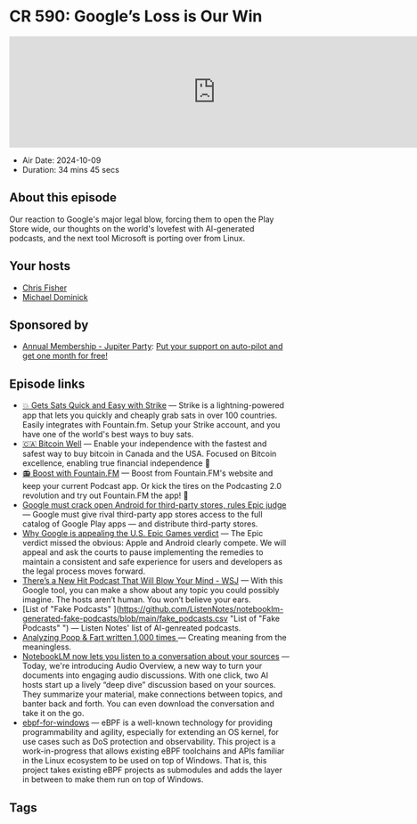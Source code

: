 # CR 590: Google’s Loss is Our Win

<iframe src="https://player.fireside.fm/v2/MLf2ZzhC+bCUbDzKi?theme=dark" width="740" height="200" frameborder="0" scrolling="no"></iframe>

* Air Date: 2024-10-09
* Duration: 34 mins 45 secs

## About this episode

Our reaction to Google's major legal blow, forcing them to open the Play Store wide, our thoughts on the world's lovefest with AI-generated podcasts, and the next tool Microsoft is porting over from Linux.

## Your hosts
* [Chris Fisher](https://coder.show/hosts/chrislas)
* [Michael Dominick](https://coder.show/hosts/michael)

## Sponsored by

  * [Annual Membership - Jupiter Party](https://jupitersignal.memberful.com/checkout?plan=117630): [Put your support on auto-pilot and get one month for free!](https://jupitersignal.memberful.com/checkout?plan=117630)



## Episode links

  * [💥 Gets Sats Quick and Easy with Strike](https://strike.me/ "💥 Gets Sats Quick and Easy with Strike") — Strike is a lightning-powered app that lets you quickly and cheaply grab sats in over 100 countries. Easily integrates with Fountain.fm. Setup your Strike account, and you have one of the world's best ways to buy sats.
  * [🇨🇦 Bitcoin Well](https://bitcoinwell.com/ "🇨🇦 Bitcoin Well") — Enable your independence with the fastest and safest way to buy bitcoin in Canada and the USA. Focused on Bitcoin excellence, enabling true financial independence 🥇
  * [📻 Boost with Fountain.FM](https://fountain.fm/ "📻 Boost with Fountain.FM") — Boost from Fountain.FM's website and keep your current Podcast app. Or kick the tires on the Podcasting 2.0 revolution and try out Fountain.FM the app! 🚀
  * [Google must crack open Android for third-party stores, rules Epic judge](https://www.theverge.com/policy/2024/10/7/24243316/epic-google-permanent-injunction-ruling-third-party-stores "Google must crack open Android for third-party stores, rules Epic judge") — Google must give rival third-party app stores access to the full catalog of Google Play apps — and distribute third-party stores.
  * [Why Google is appealing the U.S. Epic Games verdict](https://blog.google/outreach-initiatives/public-policy/epic-games-verdict-appeal/ "Why Google is appealing the U.S. Epic Games verdict") — The Epic verdict missed the obvious: Apple and Android clearly compete. We will appeal and ask the courts to pause implementing the remedies to maintain a consistent and safe experience for users and developers as the legal process moves forward. 
  * [There’s a New Hit Podcast That Will Blow Your Mind - WSJ](https://www.wsj.com/tech/ai/google-notebooklm-ai-podcast-deep-dive-audio-c30a06b3 "There’s a New Hit Podcast That Will Blow Your Mind - WSJ") — With this Google tool, you can make a show about any topic you could possibly imagine. The hosts aren’t human. You won’t believe your ears.
  * [List of "Fake Podcasts" ](https://github.com/ListenNotes/notebooklm-generated-fake-podcasts/blob/main/fake_podcasts.csv "List of "Fake Podcasts" ") — Listen Notes' list of AI-genreated podcasts.
  * [Analyzing Poop & Fart written 1,000 times ](https://www.reddit.com/r/notebooklm/comments/1fs9wlf/analyzing_poop_fart_written_1000_times_creating/ "Analyzing Poop & Fart written 1,000 times ") — Creating meaning from the meaningless.
  * [NotebookLM now lets you listen to a conversation about your sources](https://blog.google/technology/ai/notebooklm-audio-overviews/ "NotebookLM now lets you listen to a conversation about your sources") — Today, we're introducing Audio Overview, a new way to turn your documents into engaging audio discussions. With one click, two AI hosts start up a lively “deep dive” discussion based on your sources. They summarize your material, make connections between topics, and banter back and forth. You can even download the conversation and take it on the go.
  * [ebpf-for-windows](https://github.com/microsoft/ebpf-for-windows "ebpf-for-windows") — eBPF is a well-known technology for providing programmability and agility, especially for extending an OS kernel, for use cases such as DoS protection and observability. This project is a work-in-progress that allows existing eBPF toolchains and APIs familiar in the Linux ecosystem to be used on top of Windows. That is, this project takes existing eBPF projects as submodules and adds the layer in between to make them run on top of Windows.



## Tags

